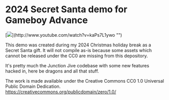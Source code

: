 # 2024 Secret Santa demo for Gameboy Advance

[![]([http://img.youtube.com/vi/6-kZKGo8a7k/0.jpg](https://files.mastodon.social/cache/preview_cards/images/125/559/115/original/bbd10de6d27ecfce.jpg))](http://www.youtube.com/watch?v=kaPs7L1ywo "")

This demo was created during my 2024 Christmas holiday break as a Secret Santa gift. It will not compile as-is because some assets which cannot be released 
under the CC0 are missing from this depository. 

It's pretty much the Junction Jive codebase with some new features hacked in, here be dragons and all that stuff. 

The work is made available under the Creative Commons CC0 1.0 Universal Public Domain Dedication. https://creativecommons.org/publicdomain/zero/1.0/
